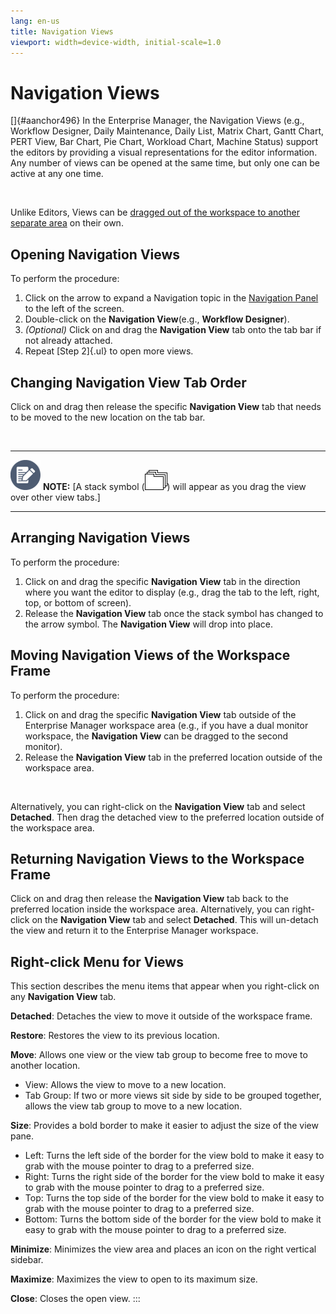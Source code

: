 ```yaml
---
lang: en-us
title: Navigation Views
viewport: width=device-width, initial-scale=1.0
---
```


# Navigation Views

[]{#aanchor496} In the Enterprise Manager, the Navigation Views (e.g., Workflow Designer, Daily Maintenance, Daily List, Matrix Chart, Gantt
Chart, PERT View, Bar Chart, Pie Chart, Workload Chart, Machine Status)
support the editors by providing a visual representations for the editor
information. Any number of views can be opened at the same time, but
only one can be active at any one time.

 

Unlike Editors, Views can be [dragged out of the workspace to another separate area](#Moving) on their own.

## Opening Navigation Views

To perform the procedure:

1.  Click on the arrow to expand a Navigation topic in the [Navigation     Panel](Navigation-Panel.md) to the left of the screen.
2.  Double-click on the **Navigation View**(e.g., **Workflow
    Designer**).
3.  *(Optional)* Click on and drag the **Navigation
    View** tab onto the tab bar if not already attached.
4.  Repeat [Step 2]{.ul} to open more views.

## Changing Navigation View Tab Order

Click on and drag then release the specific **Navigation View** tab that
needs to be moved to the new location on the tab bar.

 

  -------------------------------------------------------------------------------------------------------------------------------- --------------------------------------------------------------------------------------------------------------------------------------------------------------------------------------------------------------------
  ![White pencil/paper icon on gray circular background](../../../Resources/Images/note-icon(48x48).png "Note icon")   **NOTE:** [A stack symbol (![Three white folders with black borders stacked](../../../Resources/Images/EM/stacked-folders.png "Stacked icon")) will appear as you drag the view over other view tabs.]
  -------------------------------------------------------------------------------------------------------------------------------- --------------------------------------------------------------------------------------------------------------------------------------------------------------------------------------------------------------------

## Arranging Navigation Views

To perform the procedure:

1.  Click on and drag the specific **Navigation View** tab in the
    direction where you want the editor to display (e.g., drag the tab
    to the left, right, top, or bottom of screen).
2.  Release the **Navigation View** tab once the stack symbol has
    changed to the arrow symbol. The **Navigation View** will drop into
    place.

## Moving Navigation Views of the Workspace Frame

To perform the procedure:

1.  Click on and drag the specific **Navigation View** tab outside of
    the Enterprise Manager workspace area (e.g., if you have a dual
    monitor workspace, the **Navigation View** can be dragged to the
    second monitor).
2.  Release the **Navigation View** tab in the preferred location
    outside of the workspace area.

 

Alternatively, you can right-click on the **Navigation View** tab and
select **Detached**. Then drag the detached view to the preferred
location outside of the workspace area.

## Returning Navigation Views to the Workspace Frame

Click on and drag then release the **Navigation View** tab back to the
preferred location inside the workspace area. Alternatively, you can
right-click on the **Navigation View** tab and select **Detached**. This
will un-detach the view and return it to the Enterprise Manager
workspace.

## Right-click Menu for Views

This section describes the menu items that appear when you right-click
on any **Navigation View** tab.

**Detached**: Detaches the view to move it outside of the workspace
frame.

**Restore**: Restores the view to its previous location.

**Move**: Allows one view or the view tab group to become free to move
to another location.

-   View: Allows the view to move to a new location.
-   Tab Group: If two or more views sit side by side to be grouped
    together, allows the view tab group to move to a new location.

**Size**: Provides a bold border to make it easier to adjust the size of
the view pane.

-   Left: Turns the left side of the border for the view bold to make it
    easy to grab with the mouse pointer to drag to a preferred size.
-   Right: Turns the right side of the border for the view bold to make
    it easy to grab with the mouse pointer to drag to a preferred size.
-   Top: Turns the top side of the border for the view bold to make it
    easy to grab with the mouse pointer to drag to a preferred size.
-   Bottom: Turns the bottom side of the border for the view bold to
    make it easy to grab with the mouse pointer to drag to a preferred
    size.

**Minimize**: Minimizes the view area and places an icon on the right
vertical sidebar.

**Maximize**: Maximizes the view to open to its maximum size.

**Close**: Closes the open view.
:::

 

